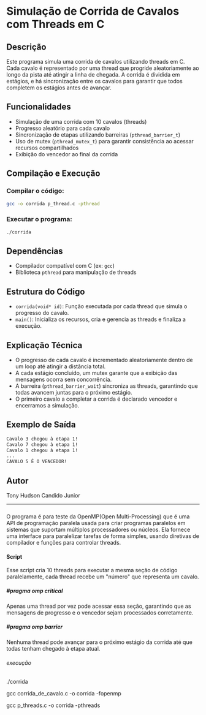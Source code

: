 # Simulação de Corrida de Cavalos com Threads em C

## Descrição
Este programa simula uma corrida de cavalos utilizando threads em C. Cada cavalo é representado por uma thread que progride aleatoriamente ao longo da pista até atingir a linha de chegada. A corrida é dividida em estágios, e há sincronização entre os cavalos para garantir que todos completem os estágios antes de avançar.

## Funcionalidades
- Simulação de uma corrida com 10 cavalos (threads)
- Progresso aleatório para cada cavalo
- Sincronização de etapas utilizando barreiras (`pthread_barrier_t`)
- Uso de mutex (`pthread_mutex_t`) para garantir consistência ao acessar recursos compartilhados
- Exibição do vencedor ao final da corrida

## Compilação e Execução
### Compilar o código:
```sh
gcc -o corrida p_thread.c -pthread
```

### Executar o programa:
```sh
./corrida
```

## Dependências
- Compilador compatível com C (ex: `gcc`)
- Biblioteca `pthread` para manipulação de threads

## Estrutura do Código
- `corrida(void* id)`: Função executada por cada thread que simula o progresso do cavalo.
- `main()`: Inicializa os recursos, cria e gerencia as threads e finaliza a execução.

## Explicação Técnica
- O progresso de cada cavalo é incrementado aleatoriamente dentro de um loop até atingir a distância total.
- A cada estágio concluído, um mutex garante que a exibição das mensagens ocorra sem concorrência.
- A barreira (`pthread_barrier_wait`) sincroniza as threads, garantindo que todas avancem juntas para o próximo estágio.
- O primeiro cavalo a completar a corrida é declarado vencedor e encerramos a simulação.

## Exemplo de Saída
```sh
Cavalo 3 chegou à etapa 1!
Cavalo 7 chegou à etapa 1!
Cavalo 1 chegou à etapa 1!
...
CAVALO 5 É O VENCEDOR!
```

## Autor
Tony Hudson Candido Junior








----------------------------------------------------------------------------------






###
O programa é para teste da OpenMP(Open Multi-Processing) que é uma API de programação paralela usada para criar programas
paralelos em sistemas que suportam múltiplos processadores ou núcleos. Ela fornece uma interface para paralelizar 
tarefas de forma simples, usando diretivas de compilador e funções para controlar threads. 

#### Script
Esse script cria 10 threads para executar a mesma seção de código paralelamente,
cada thread recebe um "número" que representa um cavalo.

##### #pragma omp critical
Apenas uma thread por vez pode acessar essa seção,
garantindo que as mensagens de progresso e o vencedor sejam processados corretamente.

##### #pragma omp barrier

Nenhuma thread pode avançar para o próximo estágio da corrida até que todas tenham chegado à etapa atual.

###### execução
./corrida

gcc corrida_de_cavalo.c -o corrida -fopenmp

gcc p_threads.c -o corrida -pthreads

